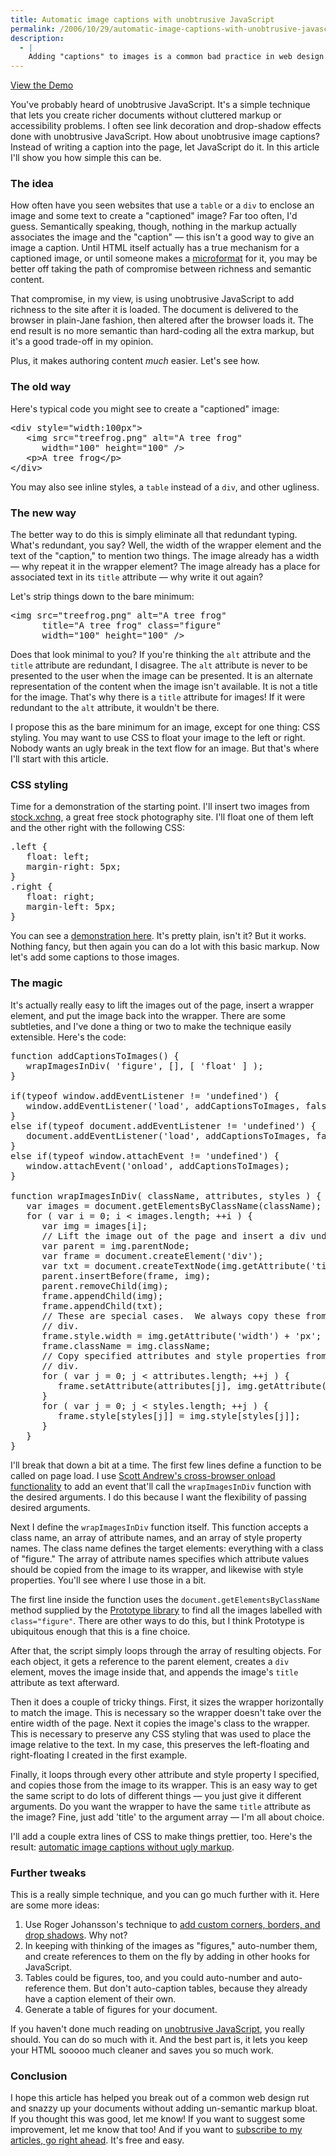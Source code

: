 ```yaml
---
title: Automatic image captions with unobtrusive JavaScript
permalink: /2006/10/29/automatic-image-captions-with-unobtrusive-javascript/
description:
  - |
    Adding "captions" to images is a common bad practice in web design.  It's much better to do it with semantic markup and unobtrusive JavaScript.  This article shows you how.
---
```

<p class="demo">
  <a href="/articles/automatic-image-captions.html">View the Demo</a>
</p>

You've probably heard of unobtrusive JavaScript. It's a simple technique that lets you create richer documents without cluttered markup or accessibility problems. I often see link decoration and drop-shadow effects done with unobtrusive JavaScript. How about unobtrusive image captions? Instead of writing a caption into the page, let JavaScript do it. In this article I'll show you how simple this can be.

### The idea

How often have you seen websites that use a `table` or a `div` to enclose an image and some text to create a "captioned" image? Far too often, I'd guess. Semantically speaking, though, nothing in the markup actually associates the image and the "caption" &#8212; this isn't a good way to give an image a caption. Until HTML itself actually has a true mechanism for a captioned image, or until someone makes a [microformat][1] for it, you may be better off taking the path of compromise between richness and semantic content.

That compromise, in my view, is using unobtrusive JavaScript to add richness to the site after it is loaded. The document is delivered to the browser in plain-Jane fashion, then altered after the browser loads it. The end result is no more semantic than hard-coding all the extra markup, but it's a good trade-off in my opinion.

Plus, it makes authoring content *much* easier. Let's see how.

### The old way

Here's typical code you might see to create a "captioned" image:

<pre>&lt;div style="width:100px"&gt;
   &lt;img src="treefrog.png" alt="A tree frog"
      width="100" height="100" /&gt;
   &lt;p&gt;A tree frog&lt;/p&gt;
&lt;/div&gt;</pre>

You may also see inline styles, a `table` instead of a `div`, and other ugliness.

### The new way

The better way to do this is simply eliminate all that redundant typing. What's redundant, you say? Well, the width of the wrapper element and the text of the "caption," to mention two things. The image already has a width &#8212; why repeat it in the wrapper element? The image already has a place for associated text in its `title` attribute &#8212; why write it out again?

Let's strip things down to the bare minimum:

<pre>&lt;img src="treefrog.png" alt="A tree frog"
      title="A tree frog" class="figure"
      width="100" height="100" /&gt;</pre>

Does that look minimal to you? If you're thinking the `alt` attribute and the `title` attribute are redundant, I disagree. The `alt` attribute is never to be presented to the user when the image can be presented. It is an alternate representation of the content when the image isn't available. It is not a title for the image. That's why there is a `title` attribute for images! If it were redundant to the `alt` attribute, it wouldn't be there.

I propose this as the bare minimum for an image, except for one thing: CSS styling. You may want to use CSS to float your image to the left or right. Nobody wants an ugly break in the text flow for an image. But that's where I'll start with this article.

### CSS styling

Time for a demonstration of the starting point. I'll insert two images from [stock.xchng][2], a great free stock photography site. I'll float one of them left and the other right with the following CSS:

<pre>.left {
   float: left;
   margin-right: 5px;
}
.right {
   float: right;
   margin-left: 5px;
}</pre>

You can see a [demonstration here][3]. It's pretty plain, isn't it? But it works. Nothing fancy, but then again you can do a lot with this basic markup. Now let's add some captions to those images.

### The magic

It's actually really easy to lift the images out of the page, insert a wrapper element, and put the image back into the wrapper. There are some subtleties, and I've done a thing or two to make the technique easily extensible. Here's the code:

<pre>function addCaptionsToImages() {
   wrapImagesInDiv( 'figure', [], [ 'float' ] );
}

if(typeof window.addEventListener != 'undefined') {
   window.addEventListener('load', addCaptionsToImages, false);
}
else if(typeof document.addEventListener != 'undefined') {
   document.addEventListener('load', addCaptionsToImages, false);
}
else if(typeof window.attachEvent != 'undefined') {
   window.attachEvent('onload', addCaptionsToImages);
}

function wrapImagesInDiv( className, attributes, styles ) {
   var images = document.getElementsByClassName(className);
   for ( var i = 0; i &lt; images.length; ++i ) {
      var img = images[i];
      // Lift the image out of the page and insert a div under it.
      var parent = img.parentNode;
      var frame = document.createElement('div');
      var txt = document.createTextNode(img.getAttribute('title'));
      parent.insertBefore(frame, img);
      parent.removeChild(img);
      frame.appendChild(img);
      frame.appendChild(txt);
      // These are special cases.  We always copy these from the image to the
      // div.
      frame.style.width = img.getAttribute('width') + 'px';
      frame.className = img.className;
      // Copy specified attributes and style properties from the image to the
      // div.
      for ( var j = 0; j &lt; attributes.length; ++j ) {
         frame.setAttribute(attributes[j], img.getAttribute(attributes[j]));
      }
      for ( var j = 0; j &lt; styles.length; ++j ) {
         frame.style[styles[j]] = img.style[styles[j]];
      }
   }
}</pre>

I'll break that down a bit at a time. The first few lines define a function to be called on page load. I use [Scott Andrew's cross-browser onload functionality][4] to add an event that'll call the `wrapImagesInDiv` function with the desired arguments. I do this because I want the flexibility of passing desired arguments.

Next I define the `wrapImagesInDiv` function itself. This function accepts a class name, an array of attribute names, and an array of style property names. The class name defines the target elements: everything with a class of "figure." The array of attribute names specifies which attribute values should be copied from the image to its wrapper, and likewise with style properties. You'll see where I use those in a bit.

The first line inside the function uses the `document.getElementsByClassName` method supplied by the [Prototype library][5] to find all the images labelled with `class="figure"`. There are other ways to do this, but I think Prototype is ubiquitous enough that this is a fine choice.

After that, the script simply loops through the array of resulting objects. For each object, it gets a reference to the parent element, creates a `div` element, moves the image inside that, and appends the image's `title` attribute as text afterward.

Then it does a couple of tricky things. First, it sizes the wrapper horizontally to match the image. This is necessary so the wrapper doesn't take over the entire width of the page. Next it copies the image's class to the wrapper. This is necessary to preserve any CSS styling that was used to place the image relative to the text. In my case, this preserves the left-floating and right-floating I created in the first example.

Finally, it loops through every other attribute and style property I specified, and copies those from the image to its wrapper. This is an easy way to get the same script to do lots of different things &#8212; you just give it different arguments. Do you want the wrapper to have the same `title` attribute as the image? Fine, just add 'title' to the argument array &#8212; I'm all about choice.

I'll add a couple extra lines of CSS to make things prettier, too. Here's the result: [automatic image captions without ugly markup][6].

### Further tweaks

This is a really simple technique, and you can go much further with it. Here are some more ideas:

1.  Use Roger Johansson's technique to [add custom corners, borders, and drop shadows][7]. Why not?
2.  In keeping with thinking of the images as "figures," auto-number them, and create references to them on the fly by adding in other hooks for JavaScript.
3.  Tables could be figures, too, and you could auto-number and auto-reference them. But don't auto-caption tables, because they already have a caption element of their own.
4.  Generate a table of figures for your document.

If you haven't done much reading on [unobtrusive JavaScript][8], you really should. You can do so much with it. And the best part is, it lets you keep your HTML sooooo much cleaner and saves you so much work.

### Conclusion

I hope this article has helped you break out of a common web design rut and snazzy up your documents without adding un-semantic markup bloat. If you thought this was good, let me know! If you want to suggest some improvement, let me know that too! And if you want to [subscribe to my articles, go right ahead][9]. It's free and easy.

 [1]: /blog/2006/08/30/why-you-should-take-microformats-seriously/
 [2]: http://www.sxc.hu/
 [3]: /articles/automatic-image-captions-before.html
 [4]: http://www.scottandrew.com/weblog/articles/cbs-events
 [5]: http://prototype.conio.net/
 [6]: /articles/automatic-image-captions.html
 [7]: http://www.456bereastreet.com/archive/200505/transparent_custom_corners_and_borders/
 [8]: http://onlinetools.org/articles/unobtrusivejavascript/
 [9]: /blog/subscribe
